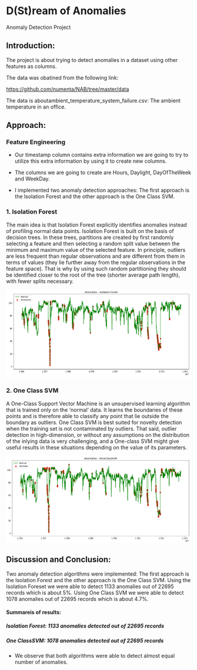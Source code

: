 D(St)ream of Anomalies
==============================

Anomaly Detection Project


## Introduction:
The project is about trying to detect anomalies in a dataset using other features as columns. 

The data was obatined from the following link:

https://github.com/numenta/NAB/tree/master/data

The data is aboutambient_temperature_system_failure.csv: The ambient temperature in an office.

## Approach:

### Feature Engineering
* Our timestamp column contains extra information we are going to try to utilize this extra information by using it to create new columns.


* The columns we are going to create are Hours, Daylight, DayOfTheWeek and WeekDay.


* I implemented two anomaly detection approaches: The first approach is the Isolation Forest and the other approach is the One Class SVM.

### 1. Isolation Forest
The main idea is that Isolation Forest explicitly identifies anomalies instead of profiling normal data points. Isolation Forest is built on the basis of decision trees. In these trees, partitions are created by first randomly selecting a feature and then selecting a random split value between the minimum and maximum value of the selected feature.
In principle, outliers are less frequent than regular observations and are different from them in terms of values (they lie further away from the regular observations in the feature space). That is why by using such random partitioning they should be identified closer to the root of the tree (shorter average path length), with fewer splits necessary.

![Isolation Forest](Pictures/Isolation.PNG)

### 2. One Class SVM
A One-Class Support Vector Machine is an unsupervised learning algorithm that is trained only on the ‘normal’ data. It learns the boundaries of these points and is therefore able to classify any point that lie outside the boundary as outliers.
One Class SVM is best suited for novelty detection when the training set is not contaminated by outliers. That said, outlier detection in high-dimension, or without any assumptions on the distribution of the inlying data is very challenging, and a One-class SVM might give useful results in these situations depending on the value of its parameters.

![One Class SVM](Pictures/one-class.PNG)

## Discussion and Conclusion:
Two anomaly detection algorithms were implemented: The first approach is the Isolation Forest and the other approach is the One Class SVM.
Using the Isolation Foreset we were able to detect 1133 anomalies out of 22695 records which is about 5%.
Using One Class SVM we were able to detect 1078 anomalies out of 22695 records which is about 4.7%.

#### Summareis of results: 
##### Isolation Forest: 1133 anomalies detected out of 22695 records
##### One ClassSVM: 1078 anomalies detected out of 22695 records

* We observe that both algorithms were able to detect almost equal number of anomalies.


